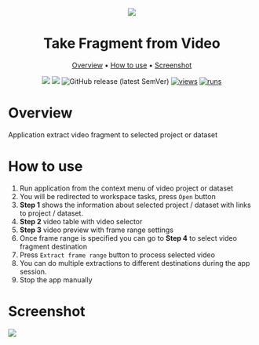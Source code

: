 <div align="center" markdown>

<img src="https://user-images.githubusercontent.com/48913536/206726139-37f34814-e11d-4de9-aaa1-3c6257d2f5af.png"/>

# Take Fragment from Video

<p align="center">
  <a href="#Overview">Overview</a> •
  <a href="#How-to-Use">How to use</a> •
  <a href="#Demo">Screenshot</a>
</p>

[![](https://img.shields.io/badge/supervisely-ecosystem-brightgreen)](https://ecosystem.supervise.ly/apps/supervisely-ecosystem/take-fragment-from-video)
[![](https://img.shields.io/badge/slack-chat-green.svg?logo=slack)](https://supervise.ly/slack)
![GitHub release (latest SemVer)](https://img.shields.io/github/v/release/supervisely-ecosystem/take-fragment-from-video)
[![views](https://app.supervise.ly/img/badges/views/supervisely-ecosystem/take-fragment-from-video)](https://supervise.ly)
[![runs](https://app.supervise.ly/img/badges/runs/supervisely-ecosystem/take-fragment-from-video.png)](https://supervise.ly)

</div>

# Overview

Application extract video fragment to selected project or dataset

# How to use

1. Run application from the context menu of video project or dataset
2. You will be redirected to workspace tasks, press `Open` button
3. **Step 1** shows the information about selected project / dataset with links to project / dataset.
4. **Step 2** video table with video selector
5. **Step 3** video preview with frame range settings
6. Once frame range is specified you can go to **Step 4** to select video fragment destination
7. Press `Extract frame range` button to process selected video
8. You can do multiple extractions to different destinations during the app session.
9. Stop the app manually

# Screenshot

<img src="https://user-images.githubusercontent.com/48913536/206728384-d9e3293d-de79-4c1d-a62a-996becbd757d.png">

